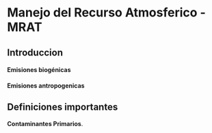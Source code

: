 # Manejo del Recurso Atmosferico - MRAT

## Introduccion

#### Emisiones biogénicas

#### Emisiones antropogenicas

## Definiciones importantes

**Contaminantes Primarios**. 
